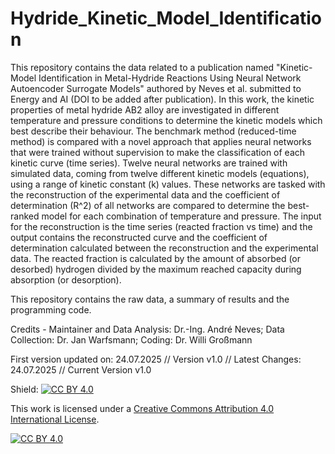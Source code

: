 # Hydride_Kinetic_Model_Identification
This repository contains the data related to a publication named "Kinetic-Model Identification in Metal-Hydride Reactions Using Neural Network Autoencoder Surrogate Models" authored by Neves et al. submitted to Energy and AI (DOI to be added after publication). 
In this work, the kinetic properties of metal hydride AB2 alloy are investigated in different temperature and pressure conditions to determine the kinetic models which best describe their behaviour. The benchmark method (reduced-time method) is compared with a novel approach that applies neural networks that were trained without supervision to make the classification of each kinetic curve (time series). 
Twelve neural networks are trained with simulated data, coming from twelve different kinetic models (equations), using a range of kinetic constant (k) values. These networks are tasked with the reconstruction of the experimental data and the coefficient of determination (R^2) of all networks are compared to determine the best-ranked model for each combination of temperature and pressure. The input for the reconstruction is the time series (reacted fraction vs time) and the output contains the reconstructed curve and the coefficient of determination calculated between the reconstruction and the experimental data. The reacted fraction is calculated by the amount of absorbed (or desorbed) hydrogen divided by the maximum reached capacity during absorption (or desorption). 

This repository contains the raw data, a summary of results and the programming code.

Credits - Maintainer and Data Analysis: Dr.-Ing. André Neves; Data Collection: Dr. Jan Warfsmann; Coding: Dr. Willi Großmann

First version updated on: 24.07.2025 // Version v1.0 // Latest Changes: 24.07.2025 // Current Version v1.0

Shield: [![CC BY 4.0][cc-by-shield]][cc-by]

This work is licensed under a
[Creative Commons Attribution 4.0 International License][cc-by].

[![CC BY 4.0][cc-by-image]][cc-by]

[cc-by]: http://creativecommons.org/licenses/by/4.0/
[cc-by-image]: https://i.creativecommons.org/l/by/4.0/88x31.png
[cc-by-shield]: https://img.shields.io/badge/License-CC%20BY%204.0-lightgrey.svg
